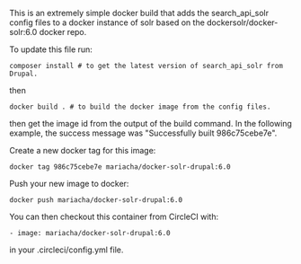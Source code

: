 This is an extremely simple docker build that adds the search_api_solr
config files to a docker instance of solr based on the dockersolr/docker-solr:6.0
docker repo.

To update this file run:

```
composer install # to get the latest version of search_api_solr from Drupal.
```

then

```
docker build . # to build the docker image from the config files.
```

then get the image id from the output of the build command. In the following
example, the success message was "Successfully built 986c75cebe7e".

Create a new docker tag for this image:

```
docker tag 986c75cebe7e mariacha/docker-solr-drupal:6.0
```

Push your new image to docker:

```
docker push mariacha/docker-solr-drupal:6.0
```

You can then checkout this container from CircleCI with:

```
- image: mariacha/docker-solr-drupal:6.0
```

in your .circleci/config.yml file.
